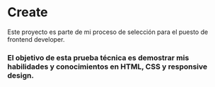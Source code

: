 #   Create
Este proyecto es parte de mi proceso de selección para el puesto de frontend developer. 
### El objetivo de esta prueba técnica es demostrar mis habilidades y conocimientos en **HTML**, **CSS** y **responsive design**.
